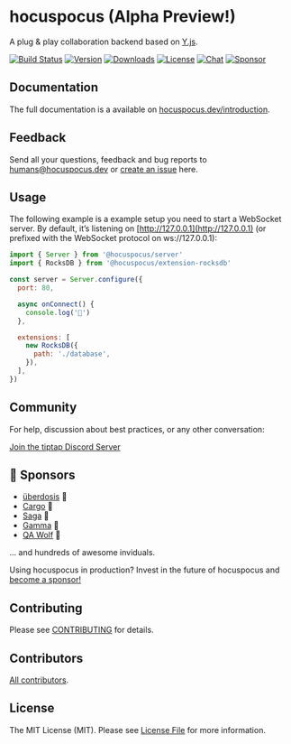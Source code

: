 # hocuspocus (Alpha Preview!)
A plug & play collaboration backend based on [Y.js](https://github.com/yjs/yjs).

[![Build Status](https://github.com/ueberdosis/hocuspocus/workflows/build/badge.svg)](https://github.com/ueberdosis/hocuspocus/actions)
[![Version](https://img.shields.io/npm/v/@hocuspocus/server.svg?label=version)](https://www.npmjs.com/package/@hocuspocus/server)
[![Downloads](https://img.shields.io/npm/dm/@hocuspocus/server.svg)](https://npmcharts.com/compare/@hocuspocus/server?minimal=true)
[![License](https://img.shields.io/npm/l/@hocuspocus/server.svg)](https://www.npmjs.com/package/@hocuspocus/server)
[![Chat](https://img.shields.io/badge/chat-on%20discord-7289da.svg?sanitize=true)](https://discord.gg/WtJ49jGshW)
[![Sponsor](https://img.shields.io/static/v1?label=Sponsor&message=%E2%9D%A4&logo=GitHub)](https://github.com/sponsors/ueberdosis)

## Documentation
The full documentation is a available on [hocuspocus.dev/introduction](https://www.hocuspocus.dev/introduction).

## Feedback
Send all your questions, feedback and bug reports to [humans@hocuspocus.dev](mailto:humans@hocuspocus.dev) or [create an issue](https://github.com/ueberdosis/hocuspocus/issues/new/choose) here.

## Usage
The following example is a example setup you need to start a WebSocket server. By default, it’s listening on [http://127.0.0.1](http://127.0.0.1) (or prefixed with the WebSocket protocol on ws://127.0.0.1):

```js
import { Server } from '@hocuspocus/server'
import { RocksDB } from '@hocuspocus/extension-rocksdb'

const server = Server.configure({
  port: 80,

  async onConnect() {
    console.log('🔮')
  },

  extensions: [
    new RocksDB({
      path: './database',
    }),
  ],
})
```

## Community
For help, discussion about best practices, or any other conversation:

[Join the tiptap Discord Server](https://discord.gg/WtJ49jGshW)

## 💖 Sponsors
* [überdosis](https://ueberdosis.io/) 🎁
* [Cargo](https://cargo.site/) 💎
* [Saga](https://saga.so/) 💎
* [Gamma](https://gamma.app/) 💎
* [QA Wolf](https://www.qawolf.com/) 💎

… and hundreds of awesome inviduals.

Using hocuspocus in production? Invest in the future of hocuspocus and [become a sponsor!](https://github.com/sponsors/ueberdosis)

## Contributing
Please see [CONTRIBUTING](CONTRIBUTING.md) for details.

## Contributors
[All contributors](../../contributors).

## License
The MIT License (MIT). Please see [License File](LICENSE.md) for more information.
